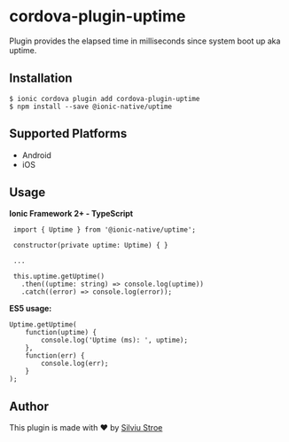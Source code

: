 

# cordova-plugin-uptime

Plugin provides the elapsed time in milliseconds since system boot up aka uptime.

## Installation

    $ ionic cordova plugin add cordova-plugin-uptime
    $ npm install --save @ionic-native/uptime

## Supported Platforms

  - Android
  - iOS

## Usage

**Ionic Framework 2+ - TypeScript**

     import { Uptime } from '@ionic-native/uptime';  
      
     constructor(private uptime: Uptime) { }  
     
     ...  
      
     this.uptime.getUptime()  
       .then((uptime: string) => console.log(uptime))  
       .catch((error) => console.log(error));  
**ES5 usage:**

    Uptime.getUptime(
        function(uptime) { 
            console.log('Uptime (ms): ', uptime);
        },
        function(err) {  
            console.log(err);
        }
    );

## Author
This plugin is made with :heart: by [Silviu Stroe](https://silviu-s.com/)
